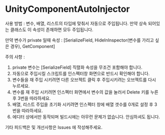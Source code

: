 # UnityComponentAutoInjector

사용 방법 : 변수, 배열, 리스트의 타입에 맞춰서 자동으로 주입됩니다.
만약 상속 되어있는 클래스도 이 속성이 존재하면 모두 주입됩니다.
  
만약 변수가 private 일때 속성 :
[SerializeField, HideInInspector(변수를 가리고 싶은 경우), GetComponent]
  
주의 사항 :
  1. private 변수는 [SerializeField] 직렬화 속성을 무조건 포함해야 합니다.
  2. 자동으로 주입시킬 스크립트를 인스펙터창 화면으로 반드시 확인해야 합니다.
  3. 변수들을 재 주입 시키려면 다른 오브젝트 클릭 후 주입시키려는 오브젝트를 다시 누르세요.
  4. 변수를 재 주입 시키려면 인스펙터 화면에서 변수의 값을 눌러서 Delete 키를 누른 후 3번을 따라하세요.
  5. 배열, 리스트 주입을 초기화 시키려면 인스펙터 창에 배열 갯수를 0개로 설정 후 3번을 따라하세요.
  6. 에디터 상에서만 동작되며 빌드시에는 아무런 문제가 없습니다. 안심하셔도 됩니다.
  
기타 피드백은 및 개선사항은 Issues 에 작성해주세요.
